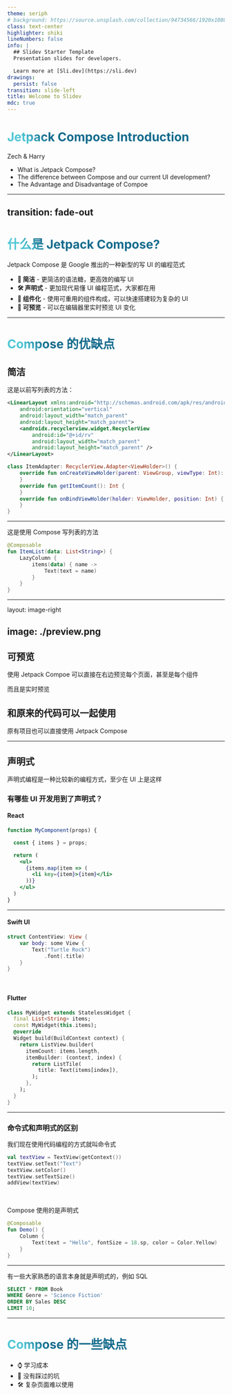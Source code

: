 ```yaml
---
theme: seriph
# background: https://source.unsplash.com/collection/94734566/1920x1080
class: text-center
highlighter: shiki
lineNumbers: false
info: |
  ## Slidev Starter Template
  Presentation slides for developers.

  Learn more at [Sli.dev](https://sli.dev)
drawings:
  persist: false
transition: slide-left
title: Welcome to Slidev
mdc: true
---
```


# Jetpack Compose Introduction

Zech & Harry

- What is Jetpack Compose?
- The difference between Compose and our current UI development?
- The Advantage and Disadvantage of Compoe

---
transition: fade-out
---

# 什么是 Jetpack Compose?

Jetpack Compose 是 Google 推出的一种新型的写 UI 的编程范式

- **📝 简洁** - 更简洁的语法糖，更高效的编写 UI
- **🛠 声明式** - 更加现代易懂 UI 编程范式，大家都在用
- **🧩 组件化** - 使用可重用的组件构成，可以快速搭建较为复杂的 UI
- **👀 可预览** - 可以在编辑器里实时预览 UI 变化

<style>
h1 {
  background-color: #2B90B6;
  background-image: linear-gradient(45deg, #4EC5D4 10%, #146b8c 20%);
  background-size: 100%;
  -webkit-background-clip: text;
  -moz-background-clip: text;
  -webkit-text-fill-color: transparent;
  -moz-text-fill-color: transparent;
}
</style>

---

# Compose 的优缺点

## 简洁

这是以前写列表的方法：
```xml {5-8}
<LinearLayout xmlns:android="http://schemas.android.com/apk/res/android"
    android:orientation="vertical"
    android:layout_width="match_parent"
    android:layout_height="match_parent">
    <androidx.recyclerview.widget.RecyclerView
        android:id="@+id/rv"
        android:layout_width="match_parent"
        android:layout_height="match_parent" />
</LinearLayout>
```

``` kotlin
class ItemAdapter: RecyclerView.Adapter<ViewHolder>() {
    override fun onCreateViewHolder(parent: ViewGroup, viewType: Int): ViewHolder {
    }
    override fun getItemCount(): Int {
    }
    override fun onBindViewHolder(holder: ViewHolder, position: Int) {
    }
}
```

<!-- 
我们来了解一下 Compose 的优缺点，第一个最显而易见的区别就是简洁，可以使用更简单的语法来实现 native UI，而不是 flutter 那种自己实现的 UI 框架，不会有性能损失。简洁带来的另一个作用就是开发效率会提升。

以列表为例，如果在以前我们想写一个竖向的列表，我们需要写很多类和文件
先在 xml 里写 RecyclerView 的样式，然后还要定义 Adapter，在 Adapter 里还要定义每一个 Item 的样式，然后还得将数据传入 adapter 以及 item，最后还要定义 RecyclerView 的 LayoutManager 确定更加细节的样式。这里只展示了一点点，大家都写过知道有多麻烦。
-->

---

这是使用 Compose 写列表的方法

```kotlin {1|2|3-7|4-6|all}
@Composable
fun ItemList(data: List<String>) {
    LazyColumn {
        items(data) { name ->
            Text(text = name)
        }
    }
}
```

<!-- 
这里大家先不用深入，后面 Zech 会详细讲解 Compose 的语法

简单的说这里的 @Compose 代表了这个方法是一个 Compose 的 View  [点击]

它的传入参数是一个字符串列表，代表了它要显示的数据 [点击]

LazyColumn 就是和 RecyclerView 类似的一个竖向列表 [点击]

里面的 items 是 compose 的一个语法，将你要展示的数据传进来，然后在回调里就可以调用列表里的数据了。 [点击]

最后这个 Text 就是我们要展示的 ItemView [点击]

这样只用了 8 行就写好了一个简单的列表，这就是 Compose 的第一个优点，简洁
-->
---
layout: image-right

image: ./preview.png
---

## 可预览

使用 Jetpack Compoe 可以直接在右边预览每个页面，甚至是每个组件

而且是实时预览

## 和原来的代码可以一起使用

原有项目也可以直接使用 Jetpack Compose

<!-- 
使用 Jetpack Compoe 可以直接在右边预览每个页面，甚至是每个组件

而且是实时预览

可以看到右图是我们的 debug menu 快速跳转的 app，大家先忽略很丑的 UI，可以看到整个页面组件的预览，也可以看到单个按钮的预览

那我们来看一下实时预览吧[跳转到 demo]
-->

---

## 声明式

声明式编程是一种比较新的编程方式，至少在 UI 上是这样

### 有哪些 UI 开发用到了声明式？

#### React
```jsx
function MyComponent(props) {

  const { items } = props;

  return (
    <ul>
      {items.map(item => (
        <li key={item}>{item}</li>
      ))}
    </ul>
  )
}
```

---

#### Swift UI

```swift
struct ContentView: View {
    var body: some View {
        Text("Turtle Rock")
            .font(.title)
    }
}
```

<br/>

#### Flutter

```dart
class MyWidget extends StatelessWidget {
  final List<String> items;
  const MyWidget(this.items);
  @override
  Widget build(BuildContext context) {
    return ListView.builder(
      itemCount: items.length,
      itemBuilder: (context, index) {
        return ListTile(
          title: Text(items[index]),
        );
      },
    );
  }
}
```

---

### 命令式和声明式的区别

我们现在使用代码编程的方式就叫命令式

```kotlin
val textView = TextView(getContext())
textView.setText("Text")
textView.setColor()
textView.setTextSize()
addView(textView)
```

<br />

Compose 使用的是声明式

```kotlin
@Composable
fun Demo() {
    Column {
        Text(text = "Hello", fontSize = 18.sp, color = Color.Yellow)
    }
}
```

<!-- 它的特点是我们需要知道程序是如何运行的，我们需要用程序的方式去思考

比如说我们得新建一个 TextView，给它内容，颜色，大小，最后再将它添加到父 View 中

我们在写声明式的时候思维方式不一样，应该是描述我们想要这个 TextView 是什么样的，他的内容应该是什么，字体大小，颜色应该是什么

至于程序怎么实现，我们并不需要关心

这时候大家心里可能似懂非懂，有的人可能觉得和自己之前学的一种东西很像。[停顿两秒]

没错，就是 SQL 语言。
-->

---

有一些大家熟悉的语言本身就是声明式的，例如 SQL

```sql
SELECT * FROM Book
WHERE Genre = 'Science Fiction'  
ORDER BY Sales DESC
LIMIT 10;
```

<!-- 
我相信大家都不太知道数据库是怎么工作的，但是应该都会写 SQL 语句从数据库的某个表里拿出你想要的数据。比如说例子中描述的是从 Book 表中拿出最畅销的10本科幻小说。只需要描述我们想要的最终结果即可。

还有很多云原生的技术，比如 Kubernetes 是一个容器的编排系统，也是用的声明式来描述应用的目标状态，不过这里就太远了就不介绍了。

总结一下，声明式的优点就是简洁明了，我们不需要了解程序内部细节，只需要描述最终结果。不过大家需要知道声明式最终也是需要命令式去运行的， Compose 也只是在 Android 原生代码上包裹了一层语法糖。
-->

--- 

# Compose 的一些缺点

- ⌚️ 学习成本
- 🐛 没有踩过的坑
- 🛠 复杂页面难以使用

<!-- 
由于这是一套新的系统，需要一定时间去掌握，有学习成本。而且由于是新的东西，所以未来可能会遇到一些坑未完善。

还有就是一些复杂的页面比较难以使用 Compose 去编写，比如说 Cards 里的 Designer，我相信 FP 里也会有类似的复杂页面

最后咱们再看一下 Demo

这就是我对 Jetpack Compose 的介绍，相信大家已经对 Compose 有了比较大的兴趣，接下来请 Zech 来给大家介绍一下 Compose 的具体用法
 -->